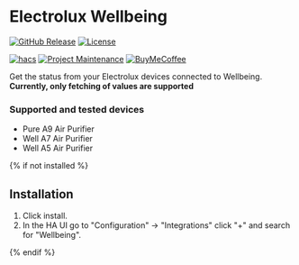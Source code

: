 # Electrolux Wellbeing

[![GitHub Release][releases-shield]][releases]
[![License][license-shield]](LICENSE)

[![hacs][hacsbadge]][hacs]
[![Project Maintenance][maintenance-shield]][user_profile]
[![BuyMeCoffee][buymecoffeebadge]][buymecoffee]

Get the status from your Electrolux devices connected to Wellbeing. **Currently, only fetching of values are supported**

### Supported and tested devices

- Pure A9 Air Purifier
- Well A7 Air Purifier
- Well A5 Air Purifier

{% if not installed %}

## Installation

1. Click install.
1. In the HA UI go to "Configuration" -> "Integrations" click "+" and search for "Wellbeing".

{% endif %}

[buymecoffee]: https://www.buymeacoffee.com/JohNan
[buymecoffeebadge]: https://img.shields.io/badge/buy%20me%20a%20coffee-donate-yellow.svg?style=for-the-badge
[commits-shield]: https://img.shields.io/github/commit-activity/y/JohNan/wellbeing.svg?style=for-the-badge
[commits]: https://github.com/JohNan/homeassistant-wellbeing/commits/main
[hacs]: https://hacs.xyz
[hacsbadge]: https://img.shields.io/badge/HACS-Custom-orange.svg?style=for-the-badge
[license-shield]: https://img.shields.io/github/license/JohNan/wellbeing.svg?style=for-the-badge
[maintenance-shield]: https://img.shields.io/badge/maintainer-%40JohNan-blue.svg?style=for-the-badge
[releases-shield]: https://img.shields.io/github/release/JohNan/wellbeing.svg?style=for-the-badge
[releases]: https://github.com/JohNan/homeassistant-wellbeing/releases
[user_profile]: https://github.com/JohNan

